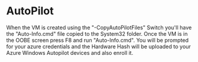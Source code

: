 # AutoPilot
When the VM is created using the "-CopyAutoPilotFiles" Switch you'll have the "Auto-Info.cmd" file copied to the System32 folder. Once the VM is in the OOBE screen press F8 and run "Auto-Info.cmd". You will be prompted for your azure credentials and the Hardware Hash will be uploaded to your Azure Windows Autopilot devices and also enroll it.
